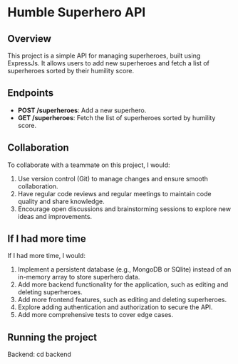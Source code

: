 # Humble Superhero API

## Overview
This project is a simple API for managing superheroes, built using ExpressJs. It allows users to add new superheroes and fetch a list of superheroes sorted by their humility score.

## Endpoints
- **POST /superheroes**: Add a new superhero.
- **GET /superheroes**: Fetch the list of superheroes sorted by humility score.

## Collaboration
To collaborate with a teammate on this project, I would:
1. Use version control (Git) to manage changes and ensure smooth collaboration.
2. Have regular code reviews and regular meetings to maintain code quality and share knowledge.
3. Encourage open discussions and brainstorming sessions to explore new ideas and improvements.

## If I had more time
If I had more time, I would:
1. Implement a persistent database (e.g., MongoDB or SQlite) instead of an in-memory array to store superhero data.
2. Add more backend functionality for the application, such as editing and deleting superheroes.
3. Add more frontend features, such as editing and deleting superheroes.
4. Explore adding authentication and authorization to secure the API.
5. Add more comprehensive tests to cover edge cases.

## Running the project
Backend:
cd backend